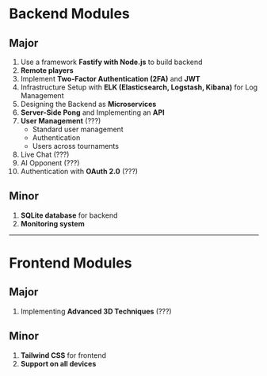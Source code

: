 # Backend Modules

## Major

1. Use a framework **Fastify with Node.js** to build backend
2. **Remote players**
3. Implement **Two-Factor Authentication (2FA)** and **JWT**
4. Infrastructure Setup with **ELK (Elasticsearch, Logstash, Kibana)** for Log Management
5. Designing the Backend as **Microservices**
6. **Server-Side Pong** and Implementing an **API**
7. **User Management** (???)
   - Standard user management
   - Authentication
   - Users across tournaments
8. Live Chat (???)
9. AI Opponent (???)
10. Authentication with **OAuth 2.0** (???)

## Minor

1. **SQLite database** for backend
2. **Monitoring system**

---

# Frontend Modules

## Major

1. Implementing **Advanced 3D Techniques** (???)

## Minor

1. **Tailwind CSS** for frontend
2. **Support on all devices**
 